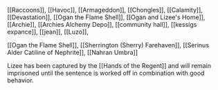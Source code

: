 [[Raccoons]], [[Havoc]], [[Armageddon]], [[Chongles]], [[Calamity]], [[Devastation]], [[Ogan the Flame Shell]], [[Ogan and Lizee's Home]], [[Archie]], [[Archies Alchemy Depo]], [[community hall]], [[kessigs expance]], [[jean]], [[Luzo]], 

[[Ogan the Flame Shell]], [[Sherrington (Sherry) Farehaven]], [[Serinus Alder Catiline of Nephrite]], [[Nahran Umbra]]

Lizee has been captured by the [[Hands of the Regent]] and will remain imprisoned until the sentence is worked off in combination with good behavior.